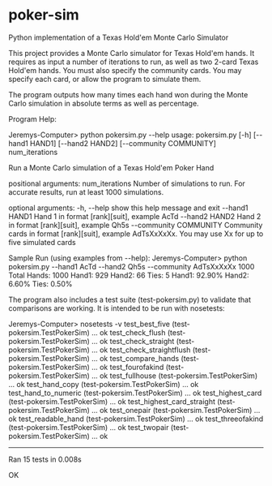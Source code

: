 # poker-sim
Python implementation of a Texas Hold'em Monte Carlo Simulator

This project provides a Monte Carlo simulator for Texas Hold'em hands.
It requires as input a number of iterations to run, as well as two 2-card Texas Hold'em hands.
You must also specify the community cards. You may specify each card, or allow the program to simulate them.

The program outputs how many times each hand won during the Monte Carlo simulation in absolute terms as well as percentage.

Program Help:

Jeremys-Computer> python pokersim.py --help
usage: pokersim.py [-h] [--hand1 HAND1] [--hand2 HAND2]
                   [--community COMMUNITY]
                   num_iterations

Run a Monte Carlo simulation of a Texas Hold'em Poker Hand

positional arguments:
  num_iterations        Number of simulations to run. For accurate results,
                        run at least 1000 simulations.

optional arguments:
  -h, --help            show this help message and exit
  --hand1 HAND1         Hand 1 in format [rank][suit], example AcTd
  --hand2 HAND2         Hand 2 in format [rank][suit], example Qh5s
  --community COMMUNITY
                        Community cards in format [rank][suit], example
                        AdTsXxXxXx. You may use Xx for up to five simulated
                        cards

Sample Run (using examples from --help):
Jeremys-Computer> python pokersim.py --hand1 AcTd --hand2 Qh5s --community AdTsXxXxXx 1000
Total Hands: 1000
Hand1: 929 Hand2: 66 Ties: 5
Hand1: 92.90% Hand2: 6.60% Ties: 0.50%

The program also includes a test suite (test-pokersim.py) to validate that comparisons are working.
It is intended to be run with nosetests:

Jeremys-Computer> nosetests -v
test_best_five (test-pokersim.TestPokerSim) ... ok
test_check_flush (test-pokersim.TestPokerSim) ... ok
test_check_straight (test-pokersim.TestPokerSim) ... ok
test_check_straightflush (test-pokersim.TestPokerSim) ... ok
test_compare_hands (test-pokersim.TestPokerSim) ... ok
test_fourofakind (test-pokersim.TestPokerSim) ... ok
test_fullhouse (test-pokersim.TestPokerSim) ... ok
test_hand_copy (test-pokersim.TestPokerSim) ... ok
test_hand_to_numeric (test-pokersim.TestPokerSim) ... ok
test_highest_card (test-pokersim.TestPokerSim) ... ok
test_highest_card_straight (test-pokersim.TestPokerSim) ... ok
test_onepair (test-pokersim.TestPokerSim) ... ok
test_readable_hand (test-pokersim.TestPokerSim) ... ok
test_threeofakind (test-pokersim.TestPokerSim) ... ok
test_twopair (test-pokersim.TestPokerSim) ... ok

----------------------------------------------------------------------
Ran 15 tests in 0.008s

OK

